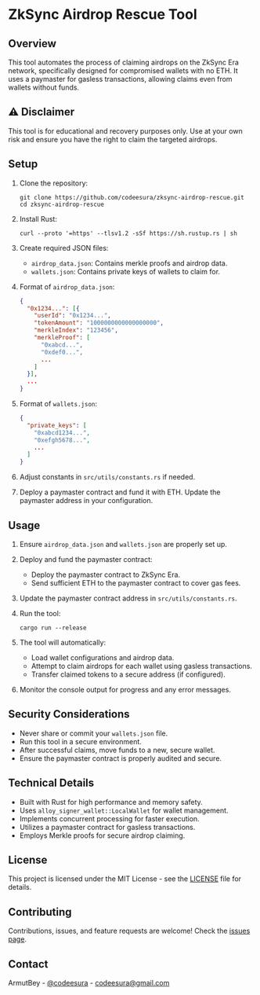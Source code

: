 # ZkSync Airdrop Rescue Tool

## Overview

This tool automates the process of claiming airdrops on the ZkSync Era network, specifically designed for compromised wallets with no ETH. It uses a paymaster for gasless transactions, allowing claims even from wallets without funds.

## ⚠️ Disclaimer

This tool is for educational and recovery purposes only. Use at your own risk and ensure you have the right to claim the targeted airdrops.

## Setup

1. Clone the repository:
   ```
   git clone https://github.com/codeesura/zksync-airdrop-rescue.git
   cd zksync-airdrop-rescue
   ```

2. Install Rust:
   ```
   curl --proto '=https' --tlsv1.2 -sSf https://sh.rustup.rs | sh
   ```

3. Create required JSON files:
   - `airdrop_data.json`: Contains merkle proofs and airdrop data.
   - `wallets.json`: Contains private keys of wallets to claim for.

4. Format of `airdrop_data.json`:
   ```json
   {
     "0x1234...": [{
       "userId": "0x1234...",
       "tokenAmount": "1000000000000000000",
       "merkleIndex": "123456",
       "merkleProof": [
         "0xabcd...",
         "0xdef0...",
         ...
       ]
     }],
     ...
   }
   ```

5. Format of `wallets.json`:
   ```json
   {
     "private_keys": [
       "0xabcd1234...",
       "0xefgh5678...",
       ...
     ]
   }
   ```

6. Adjust constants in `src/utils/constants.rs` if needed.

7. Deploy a paymaster contract and fund it with ETH. Update the paymaster address in your configuration.

## Usage

1. Ensure `airdrop_data.json` and `wallets.json` are properly set up.

2. Deploy and fund the paymaster contract:
   - Deploy the paymaster contract to ZkSync Era.
   - Send sufficient ETH to the paymaster contract to cover gas fees.

3. Update the paymaster contract address in `src/utils/constants.rs`.

4. Run the tool:
   ```
   cargo run --release
   ```

5. The tool will automatically:
   - Load wallet configurations and airdrop data.
   - Attempt to claim airdrops for each wallet using gasless transactions.
   - Transfer claimed tokens to a secure address (if configured).

6. Monitor the console output for progress and any error messages.

## Security Considerations

- Never share or commit your `wallets.json` file.
- Run this tool in a secure environment.
- After successful claims, move funds to a new, secure wallet.
- Ensure the paymaster contract is properly audited and secure.

## Technical Details

- Built with Rust for high performance and memory safety.
- Uses `alloy_signer_wallet::LocalWallet` for wallet management.
- Implements concurrent processing for faster execution.
- Utilizes a paymaster contract for gasless transactions.
- Employs Merkle proofs for secure airdrop claiming.

## License

This project is licensed under the MIT License - see the [LICENSE](LICENSE) file for details.

## Contributing

Contributions, issues, and feature requests are welcome! Check the [issues page](https://github.com/codeesura/zksync-airdrop-rescue/issues).

## Contact

ArmutBey - [@codeesura](https://twitter.com/codeesura) - codeesura@gmail.com
